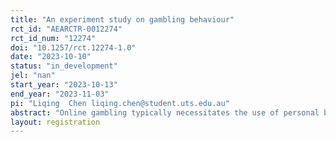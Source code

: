 ```yaml
---
title: "An experiment study on gambling behaviour"
rct_id: "AEARCTR-0012274"
rct_id_num: "12274"
doi: "10.1257/rct.12274-1.0"
date: "2023-10-10"
status: "in_development"
jel: "nan"
start_year: "2023-10-13"
end_year: "2023-11-03"
pi: "Liqing  Chen liqing.chen@student.uts.edu.au"
abstract: "Online gambling typically necessitates the use of personal bank accounts for both depositing and withdrawing funds. Although deposits can be executed promptly, withdrawals often entail a processing delay, typically spanning several hours to days. This asymmetry in mechanisms, favouring instant deposits while imposing a waiting period for withdrawals, appears to create additional barriers for individuals attempting to overcome gambling problems. This paper aims to investigate the impact of withdrawal barriers on gambling behaviour"
layout: registration
---
```


